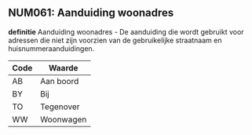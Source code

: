 ## NUM061: Aanduiding woonadres
**definitie**
Aanduiding woonadres - De aanduiding die wordt gebruikt voor adressen die niet zijn voorzien van de gebruikelijke straatnaam en huisnummeraanduidingen.

| Code | Waarde |
|------|--------|
| AB | Aan boord |
| BY | Bij |
| TO | Tegenover |
| WW | Woonwagen |
